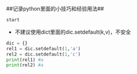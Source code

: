 ##记录python里面的小技巧和经验用法##

```python
start
```

* 不建议使用dict里面的dic.setdefault(k,v)，不安全
```python
dic = {}
rel1 = dic.setdefault(1,'a')
rel2 = dic.setdefault(1,'c')
print(rel1) #a
print(rel2) #a
```
